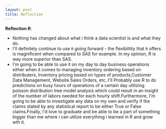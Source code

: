 ```yaml
---
layout: post
title: Reflection   
---    
```


__Reflection R__:  

* Nothing has changed about what i think a data scientist is and what they do.    
* I'll definitely continue to use `R` going forward - the flexibiltity that `R` offers is magnificent when compared to _SAS_ for example. In my opinion, R is way more superior than SAS.   
* I'm going to be able to use it on my day to day business operations either when it comes to managing inventory ordering based on distributers, Inventory pricing based on types  of products,Customer Data Management, Website Sales Orders, etc..I'll Probably use R to do predictions on busy hours of operations of a certain day utilizing poisson distribution tree model analysis which could result in an insight of the number of labors needed for each hourly shift.Furthermore, I'm going to be able to investigate any data on my own and verify if the claims stated by any statistical report to be either True or False claims.Finally, I'd love to graduate and be able to be a part of something bigger than me where i can utilize everything i learned in R and grow wth it.

